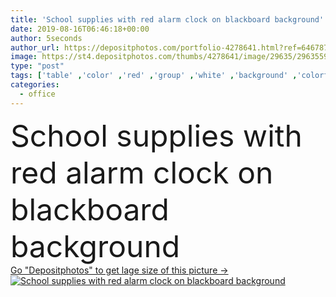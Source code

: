```yaml
---
title: 'School supplies with red alarm clock on blackboard background'
date: 2019-08-16T06:46:18+00:00
author: 5seconds
author_url: https://depositphotos.com/portfolio-4278641.html?ref=64678756
image: https://st4.depositphotos.com/thumbs/4278641/image/29635/296355942/api_thumb_450.jpg?forcejpeg=true
type: "post"
tags: ['table' ,'color' ,'red' ,'group' ,'white' ,'background' ,'colorful' ,'object' ,'nobody' ,'closeup' ,'equipment' ,'black' ,'supply' ,'time' ,'watch' ,'clock' ,'basket' ,'concept' ,'bell' ,'office' ,'school' ,'notebook' ,'tool' ,'pen' ,'accessories' ,'notepad' ,'book' ,'learning' ,'education' ,'pencil' ,'hour' ,'study' ,'college' ,'student' ,'alarm' ,'stationery' ,'class' ,'blackboard' ,'classroom' ]
categories: 
  - office
---
```

<div aling="center">
            <font size="60"> School supplies with red alarm clock on blackboard background</font>   
</div>
<div>
    <a href='https://st4.depositphotos.com/thumbs/4278641/image/29635/296355942/api_thumb_450.jpg?forcejpeg=true?ref=64678756' target=_blank > Go "Depositphotos" to get lage size of this picture ->
        <img href='https://st4.depositphotos.com/thumbs/4278641/image/29635/296355942/api_thumb_450.jpg?forcejpeg=true?ref=64678756' src='https://st4.depositphotos.com/4278641/29635/i/950/depositphotos_296355942-stock-photo-school-supplies-with-red-alarm.jpg?forcejpeg=true' alt='School supplies with red alarm clock on blackboard background' >
    </a>
</div>
